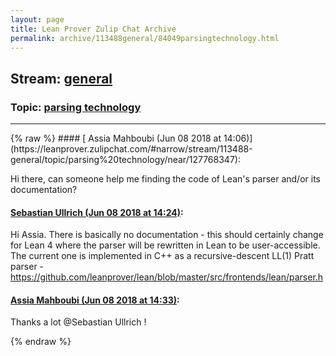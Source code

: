 ```yaml
---
layout: page
title: Lean Prover Zulip Chat Archive 
permalink: archive/113488general/84049parsingtechnology.html
---
```


## Stream: [general](https://leanprover-community.github.io/archive/113488general/index.html)
### Topic: [parsing technology](https://leanprover-community.github.io/archive/113488general/84049parsingtechnology.html)

---

<base href="https://leanprover.zulipchat.com">
{% raw %}
#### [ Assia Mahboubi (Jun 08 2018 at 14:06)](https://leanprover.zulipchat.com/#narrow/stream/113488-general/topic/parsing%20technology/near/127768347):
<p>Hi there, can someone help me finding the code of Lean's parser and/or its documentation?</p>

#### [ Sebastian Ullrich (Jun 08 2018 at 14:24)](https://leanprover.zulipchat.com/#narrow/stream/113488-general/topic/parsing%20technology/near/127769028):
<p>Hi Assia. There is basically no documentation - this should certainly change for Lean 4 where the parser will be rewritten in Lean to be user-accessible. The current one is implemented in C++ as a recursive-descent LL(1) Pratt parser - <a href="https://github.com/leanprover/lean/blob/master/src/frontends/lean/parser.h" target="_blank" title="https://github.com/leanprover/lean/blob/master/src/frontends/lean/parser.h">https://github.com/leanprover/lean/blob/master/src/frontends/lean/parser.h</a></p>

#### [ Assia Mahboubi (Jun 08 2018 at 14:33)](https://leanprover.zulipchat.com/#narrow/stream/113488-general/topic/parsing%20technology/near/127769336):
<p>Thanks a lot <span class="user-mention" data-user-id="110024">@Sebastian Ullrich</span> !</p>


{% endraw %}
